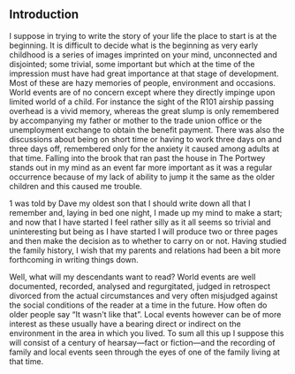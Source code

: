 ## Introduction

I suppose in trying to write the story of your life the place to start is at the beginning. It is difficult to decide what is the beginning as very early childhood is a series of images imprinted on your mind, unconnected and disjointed; some trivial, some important but which at the time of the impression must have had great importance at that stage of development. Most of these are hazy memories of people, environment and occasions. World events are of no concern except where they directly impinge upon limited world of a child. For instance the sight of the R101 airship passing overhead is a vivid memory, whereas the great slump is only remembered by accompanying my father or mother to the trade union office or the unemployment exchange to obtain the benefit payment. There was also the discussions about being on short time or having to work three days on and three days off, remembered only for the anxiety it caused among adults at that time. Falling into the brook that ran past the house in The Portwey stands out in my mind as an event far more important as it was a regular occurrence because of my lack of ability to jump it the same as the older children and this caused me trouble.

1 was told by Dave my oldest son that I should write down all that I remember and, laying in bed one night, I made up my mind to make a start; and now that I have started I feel rather silly as it all seems so trivial and uninteresting but being as I have started I will produce two or three pages and then make the decision as to whether to carry on or not. Having studied the family history, I wish that my parents and relations had been a bit more forthcoming in writing things down.

Well, what will my descendants want to read? World events are well documented, recorded, analysed and regurgitated, judged in retrospect divorced from the actual circumstances and very often misjudged against the social conditions of the reader at a time in the future. How often do older people say “It wasn't like that”. Local events however can be of more interest as these usually have a bearing direct or indirect on the environment in the area in which you lived. To sum all this up I suppose this will consist of a century of hearsay—fact or fiction—and the recording of family and local events seen through the eyes of one of the family living at that time.
